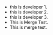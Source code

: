 * this is developer 1.
* this is developer 2.
* this is developer 3.
* This is Merge Test.
* This is merge test.